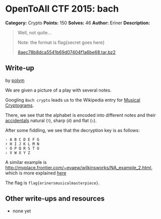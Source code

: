 # OpenToAll CTF 2015: bach

**Category:** Crypto
**Points:** 150
**Solves:** 46
**Author:** Eriner
**Description:** 

> Well, not quite...
> 
> Note: the format is flag{secret goes here}
> 
> [8aec78b8dca5541b69d07404f1a6be68.tar.bz2](8aec78b8dca5541b69d07404f1a6be68.tar.bz2)

## Write-up

by [polym](https://github.com/abpolym)

We are given a picture of a play with several notes.

Googling `Bach crypto` leads us to the Wikipedia entry for [Musical Cryptograms](http://en.wikipedia.org/wiki/Musical_cryptogram).

There, we see that the alphabet is encoded into different notes and their [accidentals](http://en.wikipedia.org/wiki/Accidental_%28music%29) natural (♮), sharp (♯) and flat (♭).

After some fiddling, we see that the decryption key is as follows:

```
- A B C D E F G
♯ H I J K L M N
♮ O P Q R S T U
♭ V W X Y Z
```

A similar example is <http://myplace.frontier.com/~evaew/wilkinsworks/NA_example_2.html>, which is more explained [here](http://myplace.frontier.com/~evaew/wilkinsworks/NoteAlpha.html)

The flag is `flag{erinersmusicalmasterpiece}`.

## Other write-ups and resources

* none yet